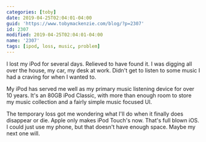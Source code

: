 ```yaml
---
categories: [toby]
date: 2019-04-25T02:04:01-04:00
guid: 'https://www.tobymackenzie.com/blog/?p=2307'
id: 2307
modified: 2019-04-25T02:04:01-04:00
name: '2307'
tags: [ipod, loss, music, problem]
---
```


I lost my iPod for several days.  Relieved to have found it.<!--more-->  I was digging all over the house, my car, my desk at work.  Didn't get to listen to some music I had a craving for when I wanted to.

My iPod has served me well as my primary music listening device for over 10 years.  It's an 80GB iPod Classic, with more than enough room to store my music collection and a fairly simple music focused UI.

The temporary loss got me wondering what I'll do when it finally does disappear or die.  Apple only makes iPod Touch's now.  That's full blown iOS.  I could just use my phone, but that doesn't have enough space.  Maybe my next one will.
